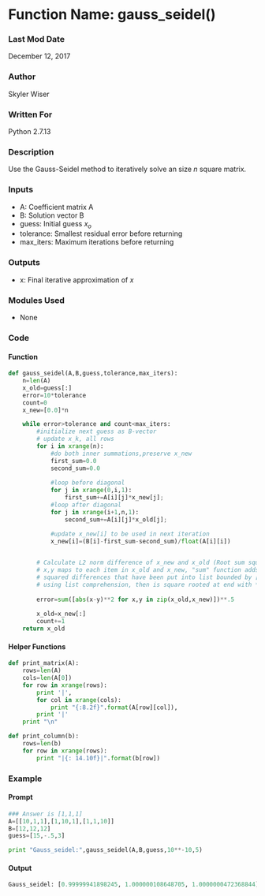 # Function Name: gauss_seidel()

### Last Mod Date
December 12, 2017
### Author
Skyler Wiser
### Written For
Python 2.7.13
### Description
Use the Gauss-Seidel method to iteratively solve an size *n* square matrix.
### Inputs

* A: Coefficient matrix A
* B: Solution vector B
* guess: Initial guess *x<sub>o</sub>*
* tolerance: Smallest residual error before returning
* max_iters: Maximum iterations before returning

### Outputs

* x: Final iterative approximation of *x*

### Modules Used

* None


### Code

#### Function

```python
def gauss_seidel(A,B,guess,tolerance,max_iters):
    n=len(A)    
    x_old=guess[:]
    error=10*tolerance
    count=0
    x_new=[0.0]*n

    while error>tolerance and count<max_iters:
        #initialize next guess as B-vector
        # update x_k, all rows
        for i in xrange(n):
            #do both inner summations,preserve x_new
            first_sum=0.0
            second_sum=0.0
            
            #loop before diagonal
            for j in xrange(0,i,1):
                first_sum+=A[i][j]*x_new[j];
            #loop after diagonal
            for j in xrange(i+1,n,1):
                second_sum+=A[i][j]*x_old[j];

            #update x_new[i] to be used in next iteration
            x_new[i]=(B[i]-first_sum-second_sum)/float(A[i][i])
        

        # Calculate L2 norm difference of x_new and x_old (Root sum square)
        # x,y maps to each item in x_old and x_new, "sum" function adds all
        # squared differences that have been put into list bounded by [] created
        # using list comprehension, then is square rooted at end with **.5
        
        error=sum([abs(x-y)**2 for x,y in zip(x_old,x_new)])**.5
        
        x_old=x_new[:]
        count+=1
    return x_old
```

#### Helper Functions

```python
def print_matrix(A):
    rows=len(A)
    cols=len(A[0])
    for row in xrange(rows):
        print '|',
        for col in xrange(cols):
            print "{:8.2f}".format(A[row][col]),
        print '|'
    print "\n"

def print_column(b):
    rows=len(b)
    for row in xrange(rows):
        print "|{: 14.10f}|".format(b[row])
```

### Example
#### Prompt

```python   
### Answer is [1,1,1]
A=[[10,1,1],[1,10,1],[1,1,10]]
B=[12,12,12]
guess=[15,-.5,3]

print "Gauss_seidel:",gauss_seidel(A,B,guess,10**-10,5)
```

#### Output

```python
Gauss_seidel: [0.99999941898245, 1.000000108648705, 1.0000000472368844]
```










